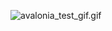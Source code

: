 ![avalonia_test_gif.gif](https://github.com/RodionSV420/First-time-upload/Clean_v.0/avalonia_test_gif.gif)
